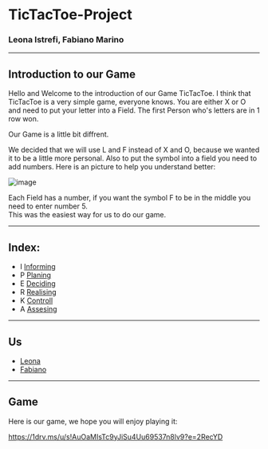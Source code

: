 # TicTacToe-Project

### Leona Istrefi, Fabiano Marino 

<hr>

## Introduction to our Game 
Hello and Welcome to the introduction of our Game TicTacToe. 
I think that TicTacToe is a very simple game, everyone knows. You are either X or O and need to put your letter into a Field. 
The first Person who's letters are in 1 row won. 

Our Game is a little bit diffrent. 

We decided that we will use L and F instead of X and O, because we wanted it to be a little more personal.
Also to put the symbol into a field you need to add numbers. 
Here is an picture to help you understand better:


![image](https://github.com/Fabiano2007/TicTacToe-Project/assets/142780434/57821246-0b6d-48f4-bfe2-593066053159)


Each Field has a number, if you want the symbol F to be in the middle you need to enter number 5.     
This was the easiest way for us to do our game. 

<hr>

## Index: 

 * I [Informing](Informing.md)
 * P [Planing](Planing.md)
 * E [Deciding](Decide.md)
 * R [Realising](Realize.md)
 * K [Controll](control.md)
 * A [Assesing](Assesing.md)

<hr>

## Us 
* [Leona](Leona.md)
* [Fabiano](Fabiano.md)

<hr>

## Game 

Here is our game, we hope you will enjoy playing it:

https://1drv.ms/u/s!AuOaMIsTc9yJiSu4Uu69537n8lv9?e=2RecYD


